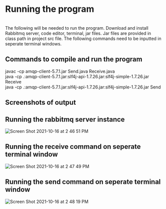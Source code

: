 # Running the program
<br>
The following will be needed to run the program. Download and install Rabbitmq server, code editor, terminal, jar files. Jar files are provided in class path in project src file. 
The following commands need to be inputted in seperate terminal windows. 

## Commands to compile and run the program

javac -cp amqp-client-5.7.1.jar Send.java Receive.java
<br>
java -cp .:amqp-client-5.7.1.jar:slf4j-api-1.7.26.jar:slf4j-simple-1.7.26.jar Receive
<br>
java -cp .:amqp-client-5.7.1.jar:slf4j-api-1.7.26.jar:slf4j-simple-1.7.26.jar Send

## Screenshots of output

## Running the rabbitmq server instance

![Screen Shot 2021-10-16 at 2 46 51 PM](https://user-images.githubusercontent.com/35156624/137598851-50852275-149e-437f-ab16-b73766ee2df3.png)

## Running the receive command on seperate terminal window
![Screen Shot 2021-10-16 at 2 47 49 PM](https://user-images.githubusercontent.com/35156624/137598883-4ec09205-08df-4b40-be08-443757ff425c.png)

## Running the send command on seperate terminal window
![Screen Shot 2021-10-16 at 2 48 19 PM](https://user-images.githubusercontent.com/35156624/137598897-677fcf60-7e76-4269-9174-702d9c14d5c4.png)
